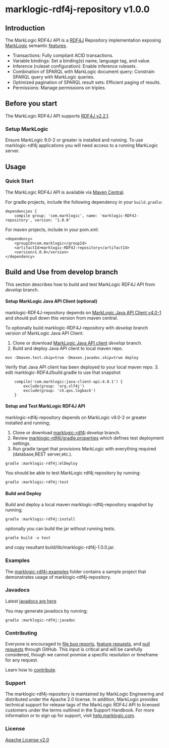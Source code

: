 # marklogic-rdf4j-repository v1.0.0

## Introduction

The MarkLogic RDF4J API is a [RDF4J](http://rdf4j.org/) Repository implementation exposing [MarkLogic](http://www.marklogic.com) semantic [features](http://www.marklogic.com/what-is-marklogic/features/semantics/).

* Transactions: Fully compliant ACID transactions.
* Variable bindings: Set a binding(s) name, language tag, and value.
* Inference (ruleset configuration): Enable inference rulesets .
* Combination of SPARQL with MarkLogic document query: Constrain SPARQL query with MarkLogic queries.
* Optimized pagination of SPARQL result sets: Efficient paging of results.
* Permissions: Manage permissions on triples.

## Before you start

The MarkLogic RDF4J API supports [RDF4J v2.2.1](http://rdf4j.org/).

### Setup MarkLogic

Ensure MarkLogic 9.0-2 or greater is installed and running. To use marklogic-rdf4j applications you will need access to a running MarkLogic server.

## Usage

### Quick Start

The MarkLogic RDF4J API is available via [Maven Central](http://mvnrepository.com/artifact/com.marklogic/marklogic-RDF4J/2.0.0).

For gradle projects, include the following dependency in your `build.gradle`:

```
dependencies {
    compile group: 'com.marklogic', name: 'marklogic-RDF4J-repository', version: ‘1.0.0’
```

For maven projects, include in your pom.xml:

```
<dependency>
    <groupId>com.marklogic</groupId>
    <artifactId>marklogic-RDF4J-repository</artifactId>
    <version>1.0.0</version>
</dependency>
```

## Build and Use from develop branch

This section describes how to build and test MarkLogic RDF4J API from _develop_ branch.

#### Setup MarkLogic Java API Client (optional)

marklogic-RDF4J-repository depends on [MarkLogic Java API Client v4.0-1](http://mvnrepository.com/artifact/com.marklogic/java-client-api/4.0.1) and should pull down this version from maven central.

To optionally build marklogic-RDF4J-repository with _develop_ branch version of MarkLogic Java API Client:

1. Clone or download [MarkLogic Java API client](https://github.com/marklogic/java-client-api/tree/develop) _develop_ branch.
2. Build and deploy Java API client to local maven repo.
```
mvn -Dmaven.test.skip=true -Dmaven.javadoc.skip=true deploy
```
Verify that Java API client has been deployed to your local maven repo.
3. edit marklogic-RDF4J/build.gradle to use that snapshot
```
    compile('com.marklogic:java-client-api:4.0.1') {
        exclude(group: 'org.slf4j')
        exclude(group: 'ch.qos.logback')
    }

```

#### Setup and Test MarkLogic RDF4J API

marklogic-rdf4j-repository depends on MarkLogic v9.0-2 or greater installed and running;

1. Clone or download [marklogic-rdf4j](https://github.com/marklogic/marklogic-rdf4j/tree/develop) _develop_ branch.
2. Review [marklogic-rdf4j/gradle.properties](marklogic-rdf4j/gradle.properties) which defines test deployment settings.
3. Run gradle target that provisions MarkLogic with everything required (database,REST server,etc.).

```
gradle :marklogic-rdf4j:mlDeploy
```
You should be able to test MarkLogic rdf4j repository by running:
```
gradle :marklogic-rdf4j:test
```

#### Build and Deploy

Build and deploy a local maven marklogic-rdf4j-repository snapshot by running;

```
gradle :marklogic-rdf4j:install

```

optionally you can build the jar without running tests.

```
gradle build -x test
```

and copy resultant build/lib/marklogic-rdf4j-1.0.0.jar.

### Examples

The [marklogic-rdf4j-examples](marklogic-rdf4j-examples) folder contains a sample project that demonstrates usage of marklogic-rdf4j-repository.

### Javadocs

Latest [javadocs are here](http://marklogic.github.io/marklogic-rdf4j/marklogic-rdf4j/build/docs/javadoc/index.html)

You may generate javadocs by running;

```
gradle :marklogic-rdf4j:javadoc

```

### Contributing

Everyone is encouraged to [file bug reports](https://github.com/marklogic/marklogic-rdf4j/labels/Bug), [feature requests](https://github.com/marklogic/marklogic-rdf4j/labels/enhancement), and [pull requests](https://github.com/marklogic/marklogic-rdf4j/pulls) through GitHub. This input is critical and will be carefully considered, though we cannot promise a specific resolution or timeframe for any request.

Learn how to [contribute](CONTRIBUTING.md).

### Support

The marklogic-rdf4j-repository is maintained by MarkLogic Engineering and distributed under the Apache 2.0 license. In addition, MarkLogic provides technical support for release tags of the MarkLogic RDF4J API to licensed customers under the terms outlined in the Support Handbook. For more information or to sign up for support, visit [help.marklogic.com](http://help.marklogic.com).

### License

[Apache License v2.0](LICENSE)


